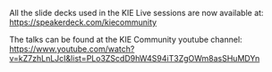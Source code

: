All the slide decks used in the KIE Live sessions are now available at:
https://speakerdeck.com/kiecommunity

The talks can be found at the KIE Community youtube channel:
https://www.youtube.com/watch?v=kZ7zhLnLJcI&list=PLo3ZScdD9hW4S94iT3ZgOWm8asSHuMDYn
